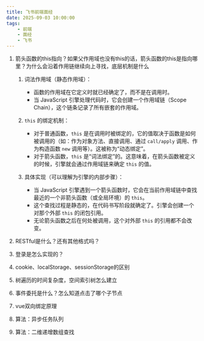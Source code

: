 ```yaml
---
title: 飞书前端面经
date: 2025-09-03 10:00:00
tags:
    - 前端
    - 面经
    - 飞书
---
```

1.  箭头函数的this指向？如果父作用域也没有this的话，箭头函数的this是指向哪里？为什么会沿着作用链继续向上寻找，底层机制是什么

    1.  词法作用域（静态作用域）：

        *   函数的作用域在它定义时就已经确定了，而不是在调用时。
        *   当 JavaScript 引擎处理代码时，它会创建一个作用域链（Scope Chain），这个链条记录了所有嵌套的作用域。
    2.  `this` 的绑定机制：

        *   对于普通函数，`this` 是在调用时被绑定的，它的值取决于函数是如何被调用的（如：作为对象方法、直接调用、通过 `call/apply` 调用、作为构造函数 `new` 调用等）。这被称为“动态绑定”。
        *   对于箭头函数，`this` 是“词法绑定”的。这意味着，在箭头函数被定义的时候，引擎就会通过作用域链来确定 `this` 的值。
    3.  具体实现（可以理解为引擎的内部步骤）：

        *   当 JavaScript 引擎遇到一个箭头函数时，它会在当前作用域链中查找最近的一个非箭头函数（或全局环境）的 `this`。
        *   这个查找过程是静态的，在代码书写阶段就确定了。引擎会创建一个对那个外部 `this` 的闭包引用。
        *   无论箭头函数之后在何处被调用，这个对外部 `this` 的引用都不会改变。

2.  RESTful是什么？还有其他格式吗？

3.  登录是怎么实现的？

4.  cookie、localStorage、sessionStorage的区别

5.  树遍历的时间复杂度，空间索引树怎么建立

6.  事件委托是什么？怎么知道点击了哪个子节点

7.  vue双向绑定原理

8.  算法：异步任务队列

9.  算法：二维递增数组查找
